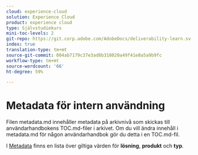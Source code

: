 ```yaml
---
cloud: experience-cloud
solution: Experience Cloud
product: experience cloud
type: Självstudiekurs
mini-toc-levels: 2
git-repo: https://git.corp.adobe.com/AdobeDocs/deliverability-learn.sv-SE
index: true
translation-type: tm+mt
source-git-commit: 004ab7179c37e3ad8b318020a49f41e8a5a9b9fc
workflow-type: tm+mt
source-wordcount: '66'
ht-degree: 59%

---
```



# Metadata för intern användning

Filen metadata.md innehåller metadata på arkivnivå som skickas till användarhandbokens TOC.md-filer i arkivet. Om du vill ändra innehåll i metadata.md för någon användarhandbok gör du detta i en TOC.md-fil.

I [Metadata](https://experienceleague.adobe.com/docs/authoring-guide-exl/using/editing/user-guide-setup/metadata.html?lang=en) finns en lista över giltiga värden för **lösning**, **produkt** och **typ**.
